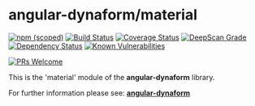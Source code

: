 # angular-dynaform/material

[![npm (scoped)](https://img.shields.io/npm/v/@angular-dynaform/material.svg?colorB=007ec6)](https://www.npmjs.com/package/%40angular-dynaform%2Fmaterial)
[![Build Status](https://api.travis-ci.org/gms1/angular-dynaform.svg?branch=master)](https://travis-ci.org/gms1/angular-dynaform)
[![Coverage Status](https://img.shields.io/coveralls/github/gms1/angular-dynaform/master.svg)](https://coveralls.io/github/gms1/angular-dynaform?branch=master)
[![DeepScan Grade](https://deepscan.io/api/projects/698/branches/1106/badge/grade.svg)](https://deepscan.io/dashboard/#view=project&pid=698&bid=1106)
[![Dependency Status](https://david-dm.org/gms1/angular-dynaform.svg)](https://david-dm.org/gms1/angular-dynaform)
[![Known Vulnerabilities](https://snyk.io/test/github/gms1/angular-dynaform/badge.svg)](https://snyk.io/test/github/gms1/angular-dynaform)

[![PRs Welcome](https://img.shields.io/badge/PRs-welcome-brightgreen.svg?style=flat-square)](http://makeapullrequest.com)

This is the 'material' module of the **angular-dynaform** library.

For further information please see:
[**angular-dynaform**](https://github.com/gms1/angular-dynaform/)
